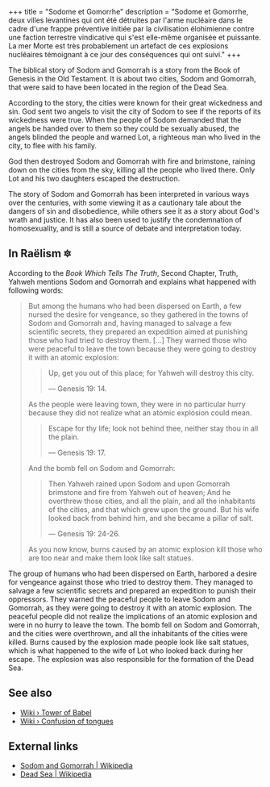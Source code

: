+++
title = "Sodome et Gomorrhe"
description = "Sodome et Gomorrhe, deux villes levantines qui ont été détruites par l'arme nucléaire dans le cadre d'une frappe préventive initiée par la civilisation élohimienne contre une faction terrestre vindicative qui s'est elle-même organisée et puissante. La mer Morte est très probablement un artefact de ces explosions nucléaires témoignant à ce jour des conséquences qui ont suivi."
+++

The biblical story of Sodom and Gomorrah is a story from the Book of Genesis in the Old Testament. It is about two cities, Sodom and Gomorrah, that were said to have been located in the region of the Dead Sea.

According to the story, the cities were known for their great wickedness and sin. God sent two angels to visit the city of Sodom to see if the reports of its wickedness were true. When the people of Sodom demanded that the angels be handed over to them so they could be sexually abused, the angels blinded the people and warned Lot, a righteous man who lived in the city, to flee with his family.

God then destroyed Sodom and Gomorrah with fire and brimstone, raining down on the cities from the sky, killing all the people who lived there. Only Lot and his two daughters escaped the destruction.

The story of Sodom and Gomorrah has been interpreted in various ways over the centuries, with some viewing it as a cautionary tale about the dangers of sin and disobedience, while others see it as a story about God's wrath and justice. It has also been used to justify the condemnation of homosexuality, and is still a source of debate and interpretation today.

## In Raëlism 🔯

According to the _Book Which Tells The Truth_, Second Chapter, Truth, Yahweh mentions Sodom and Gomorrah and explains what happened with following words:

> But among the humans who had been dispersed on Earth, a few nursed the desire for vengeance, so they gathered in the towns of Sodom and Gomorrah and, having managed to salvage a few scientific secrets, they prepared an expedition aimed at punishing those who had tried to destroy them.
> [...]
> They warned those who were peaceful to leave the town because they were going to destroy it with an atomic explosion:
>
>> Up, get you out of this place; for Yahweh will destroy this city.
>>
>> — Genesis 19: 14.
>
> As the people were leaving town, they were in no particular hurry because they did not realize what an atomic explosion could mean.
>
>> Escape for thy life; look not behind thee, neither stay thou in all the plain.
>>
>> — Genesis 19: 17.
>
> And the bomb fell on Sodom and Gomorrah:
>
>> Then Yahweh rained upon Sodom and upon Gomorrah brimstone and fire from Yahweh out of heaven; And he overthrew those cities, and all the plain, and all the inhabitants of the cities, and that which grew upon the ground. But his wife looked back from behind him, and she became a pillar of salt.
>>
>> — Genesis 19: 24-26.
>
> As you now know, burns caused by an atomic explosion kill those who are too near and make them look like salt statues.

The group of humans who had been dispersed on Earth, harbored a desire for vengeance against those who tried to destroy them. They managed to salvage a few scientific secrets and prepared an expedition to punish their oppressors. They warned the peaceful people to leave Sodom and Gomorrah, as they were going to destroy it with an atomic explosion. The peaceful people did not realize the implications of an atomic explosion and were in no hurry to leave the town. The bomb fell on Sodom and Gomorrah, and the cities were overthrown, and all the inhabitants of the cities were killed. Burns caused by the explosion made people look like salt statues, which is what happened to the wife of Lot who looked back during her escape. The explosion was also responsible for the formation of the Dead Sea.

## See also

- [Wiki › Tower of Babel](../../wiki/tower-of-babel/)
- [Wiki › Confusion of tongues](../../wiki/confusion-of-tongues/)

## External links

- [Sodom and Gomorrah | Wikipedia](https://en.wikipedia.org/wiki/Sodom_and_Gomorrah)
- [Dead Sea | Wikipedia](https://en.wikipedia.org/wiki/Dead_Sea)